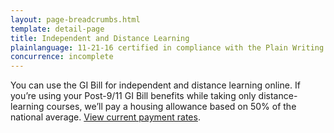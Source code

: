 ```yaml
---
layout: page-breadcrumbs.html
template: detail-page
title: Independent and Distance Learning
plainlanguage: 11-21-16 certified in compliance with the Plain Writing Act
concurrence: incomplete
---
```


<div class="usa-font-lead">

You can use the GI Bill for independent and distance learning online. If you’re using your Post-9/11 GI Bill benefits while taking only distance-learning courses, we’ll pay a housing allowance based on 50% of the national average. [View current payment rates](http://www.benefits.va.gov/gibill/resources/benefits_resources/rate_tables.asp).

</div>
